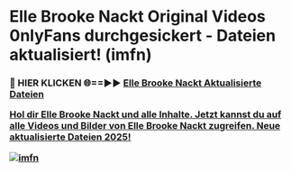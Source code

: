 # Elle Brooke Nackt Original Videos 0nlyFans durchgesickert - Dateien aktualisiert! (imfn)

<h3>🔴 HIER KLICKEN 🌐==►► <a href="https://tinyurl.com/h6vf6nb8" rel="nofollow">Elle Brooke Nackt Aktualisierte Dateien

Hol dir Elle Brooke Nackt und alle Inhalte. Jetzt kannst du auf alle Videos und Bilder von Elle Brooke Nackt zugreifen. Neue aktualisierte Dateien 2025!

[![imfn](https://i.imgur.com/sD4kR3V.gif)](https://tinyurl.com/h6vf6nb8)
